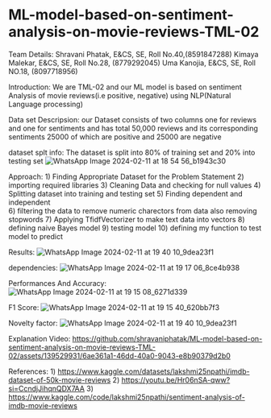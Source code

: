 # ML-model-based-on-sentiment-analysis-on-movie-reviews-TML-02
Team Details:
Shravani Phatak, E&CS, SE, Roll No.40,(8591847288)
Kimaya Malekar, E&CS, SE, Roll No.28, (8779292045)
Uma Kanojia, E&CS, SE, Roll NO.18, (8097718956)

Introduction: We are TML-02 and our ML model is based on sentiment Analysis of movie reviews(i.e positive, negative) using NLP(Natural Language processing)

Data set Descripsion: our Dataset consists of two columns one for reviews and one for sentiments and has total 50,000 reviews and its corresponding sentiments 25000 of which are positive and 25000 are negative

dataset splt info: The dataset is split into 80% of training set and 20% into testing set 
![WhatsApp Image 2024-02-11 at 18 54 56_b1943c30](https://github.com/shravaniphatak/ML-model-based-on-sentiment-analysis-on-movie-reviews-TML-02/assets/139529931/b4eb8556-0830-4c84-a9a2-4823fb104f6b)

Approach: 1) Finding Appropriate Dataset for the Problem Statement
          2) importing required libraries
          3) Cleaning Data and checking for null values
          4) Splitting dataset into training and testing set
          5) Finding dependent and independent   
          6) filtering the data to remove numeric charectors from data also removing stopwords
          7) Applying TfidfVectorizer to make text data into vectors
          8) defining naive Bayes model
          9) testing model 
          10) defining my function to test model to predict
          
Results: ![WhatsApp Image 2024-02-11 at 19 40 10_9dea23f1](https://github.com/shravaniphatak/ML-model-based-on-sentiment-analysis-on-movie-reviews-TML-02/assets/139529931/91019c87-0509-4e48-9acb-d4a851a167db)

dependencies: ![WhatsApp Image 2024-02-11 at 19 17 06_8ce4b938](https://github.com/shravaniphatak/ML-model-based-on-sentiment-analysis-on-movie-reviews-TML-02/assets/139529931/86f445e8-30a6-4bae-b4b1-c9907e090b98)

Performances And Accuracy: ![WhatsApp Image 2024-02-11 at 19 15 08_6271d339](https://github.com/shravaniphatak/ML-model-based-on-sentiment-analysis-on-movie-reviews-TML-02/assets/139529931/ca40e502-7eff-44a8-8bb5-66526e908daa)

F1 Score: ![WhatsApp Image 2024-02-11 at 19 15 40_620bb7f3](https://github.com/shravaniphatak/ML-model-based-on-sentiment-analysis-on-movie-reviews-TML-02/assets/139529931/adf225ed-1127-400a-a2b7-be1144e11258)

Novelty factor: ![WhatsApp Image 2024-02-11 at 19 40 10_9dea23f1](https://github.com/shravaniphatak/ML-model-based-on-sentiment-analysis-on-movie-reviews-TML-02/assets/139529931/c55d3027-75a5-403e-885f-b6b23fba0b6f)

Explanation Video: https://github.com/shravaniphatak/ML-model-based-on-sentiment-analysis-on-movie-reviews-TML-02/assets/139529931/6ae361a1-46dd-40a0-9043-e8b90379d2b0

References: 1) https://www.kaggle.com/datasets/lakshmi25npathi/imdb-dataset-of-50k-movie-reviews
            2) https://youtu.be/Hr06nSA-qww?si=CcndjJihqnQDX7AA
            3) https://www.kaggle.com/code/lakshmi25npathi/sentiment-analysis-of-imdb-movie-reviews
            


 
          
          


          
